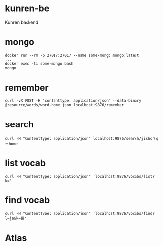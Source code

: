 # kunren-be
Kunren backend

# mongo
```
docker run --rm -p 27017:27017 --name some-mongo mongo:latest
...
docker exec -ti some-mongo bash
mongo

```

# remember
```
curl -vX POST -H 'contenttype: application/json' --data-binary @resource/words/word.home.json localhost:9876/remember
```

# search

```
curl -H "ContentType: application/json" localhost:9876/search/jisho？q＝home
```

# list vocab
```
curl -H "ContentType: application/json" 'localhost:9876/vocabs/list?k='
```

# find vocab
```
curl -H "ContentType: application/json" 'localhost:9876/vocabs/find?l=ja&k=猫'
```


# Atlas